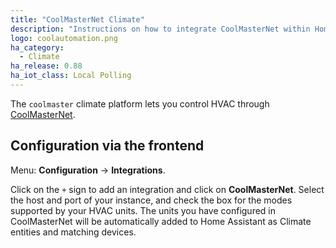 ```yaml
---
title: "CoolMasterNet Climate"
description: "Instructions on how to integrate CoolMasterNet within Home Assistant."
logo: coolautomation.png
ha_category:
  - Climate
ha_release: 0.88
ha_iot_class: Local Polling
---
```



The `coolmaster` climate platform lets you control HVAC through [CoolMasterNet](https://coolautomation.com/products/coolmasternet/).

## Configuration via the frontend

Menu: **Configuration** -> **Integrations**.

Click on the `+` sign to add an integration and click on **CoolMasterNet**.
Select the host and port of your instance, and check the box for the modes
supported by your HVAC units. The units you have configured in CoolMasterNet
will be automatically added to Home Assistant as Climate entities and
matching devices.
